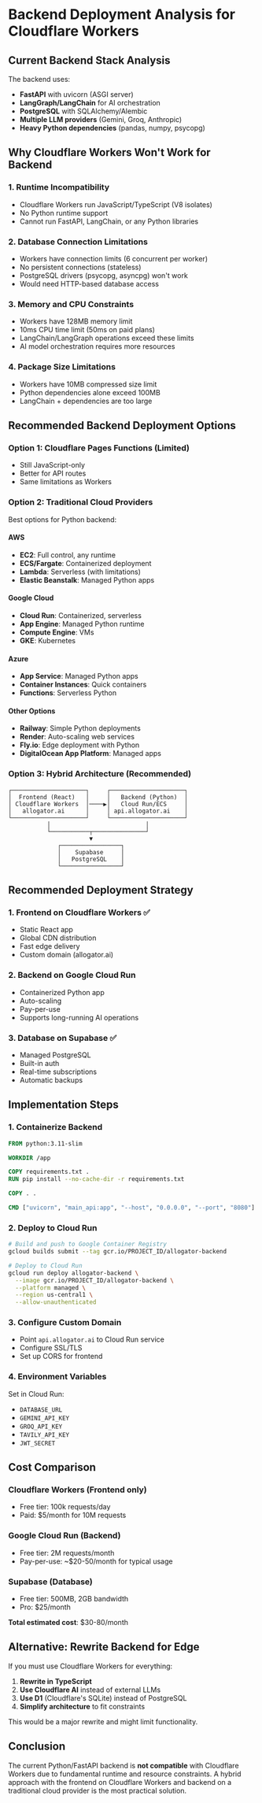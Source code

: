 # Backend Deployment Analysis for Cloudflare Workers

## Current Backend Stack Analysis

The backend uses:

- **FastAPI** with uvicorn (ASGI server)
- **LangGraph/LangChain** for AI orchestration
- **PostgreSQL** with SQLAlchemy/Alembic
- **Multiple LLM providers** (Gemini, Groq, Anthropic)
- **Heavy Python dependencies** (pandas, numpy, psycopg)

## Why Cloudflare Workers Won't Work for Backend

### 1. **Runtime Incompatibility**

- Cloudflare Workers run JavaScript/TypeScript (V8 isolates)
- No Python runtime support
- Cannot run FastAPI, LangChain, or any Python libraries

### 2. **Database Connection Limitations**

- Workers have connection limits (6 concurrent per worker)
- No persistent connections (stateless)
- PostgreSQL drivers (psycopg, asyncpg) won't work
- Would need HTTP-based database access

### 3. **Memory and CPU Constraints**

- Workers have 128MB memory limit
- 10ms CPU time limit (50ms on paid plans)
- LangChain/LangGraph operations exceed these limits
- AI model orchestration requires more resources

### 4. **Package Size Limitations**

- Workers have 10MB compressed size limit
- Python dependencies alone exceed 100MB
- LangChain + dependencies are too large

## Recommended Backend Deployment Options

### Option 1: **Cloudflare Pages Functions** (Limited)

- Still JavaScript-only
- Better for API routes
- Same limitations as Workers

### Option 2: **Traditional Cloud Providers**

Best options for Python backend:

#### AWS

- **EC2**: Full control, any runtime
- **ECS/Fargate**: Containerized deployment
- **Lambda**: Serverless (with limitations)
- **Elastic Beanstalk**: Managed Python apps

#### Google Cloud

- **Cloud Run**: Containerized, serverless
- **App Engine**: Managed Python runtime
- **Compute Engine**: VMs
- **GKE**: Kubernetes

#### Azure

- **App Service**: Managed Python apps
- **Container Instances**: Quick containers
- **Functions**: Serverless Python

#### Other Options

- **Railway**: Simple Python deployments
- **Render**: Auto-scaling web services
- **Fly.io**: Edge deployment with Python
- **DigitalOcean App Platform**: Managed apps

### Option 3: **Hybrid Architecture** (Recommended)

```
┌─────────────────────┐     ┌─────────────────────┐
│  Frontend (React)   │     │   Backend (Python)  │
│ Cloudflare Workers  │────▶│   Cloud Run/ECS     │
│   allogator.ai      │     │ api.allogator.ai    │
└─────────────────────┘     └─────────────────────┘
           │                           │
           └───────────┬───────────────┘
                       ▼
              ┌─────────────────┐
              │    Supabase     │
              │   PostgreSQL    │
              └─────────────────┘
```

## Recommended Deployment Strategy

### 1. **Frontend on Cloudflare Workers** ✅

- Static React app
- Global CDN distribution
- Fast edge delivery
- Custom domain (allogator.ai)

### 2. **Backend on Google Cloud Run**

- Containerized Python app
- Auto-scaling
- Pay-per-use
- Supports long-running AI operations

### 3. **Database on Supabase** ✅

- Managed PostgreSQL
- Built-in auth
- Real-time subscriptions
- Automatic backups

## Implementation Steps

### 1. Containerize Backend

```dockerfile
FROM python:3.11-slim

WORKDIR /app

COPY requirements.txt .
RUN pip install --no-cache-dir -r requirements.txt

COPY . .

CMD ["uvicorn", "main_api:app", "--host", "0.0.0.0", "--port", "8080"]
```

### 2. Deploy to Cloud Run

```bash
# Build and push to Google Container Registry
gcloud builds submit --tag gcr.io/PROJECT_ID/allogator-backend

# Deploy to Cloud Run
gcloud run deploy allogator-backend \
  --image gcr.io/PROJECT_ID/allogator-backend \
  --platform managed \
  --region us-central1 \
  --allow-unauthenticated
```

### 3. Configure Custom Domain

- Point `api.allogator.ai` to Cloud Run service
- Configure SSL/TLS
- Set up CORS for frontend

### 4. Environment Variables

Set in Cloud Run:

- `DATABASE_URL`
- `GEMINI_API_KEY`
- `GROQ_API_KEY`
- `TAVILY_API_KEY`
- `JWT_SECRET`

## Cost Comparison

### Cloudflare Workers (Frontend only)

- Free tier: 100k requests/day
- Paid: $5/month for 10M requests

### Google Cloud Run (Backend)

- Free tier: 2M requests/month
- Pay-per-use: ~$20-50/month for typical usage

### Supabase (Database)

- Free tier: 500MB, 2GB bandwidth
- Pro: $25/month

**Total estimated cost**: $30-80/month

## Alternative: Rewrite Backend for Edge

If you must use Cloudflare Workers for everything:

1. **Rewrite in TypeScript**
2. **Use Cloudflare AI** instead of external LLMs
3. **Use D1** (Cloudflare's SQLite) instead of PostgreSQL
4. **Simplify architecture** to fit constraints

This would be a major rewrite and might limit functionality.

## Conclusion

The current Python/FastAPI backend is **not compatible** with Cloudflare Workers due to fundamental runtime and resource constraints. A hybrid approach with the frontend on Cloudflare Workers and backend on a traditional cloud provider is the most practical solution.
